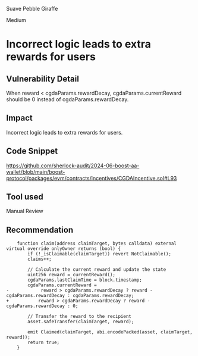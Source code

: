 Suave Pebble Giraffe

Medium

# Incorrect logic leads to extra rewards for users

## Vulnerability Detail
When reward < cgdaParams.rewardDecay, cgdaParams.currentReward should be 0 instead of cgdaParams.rewardDecay.
## Impact
Incorrect logic leads to extra rewards for users.
## Code Snippet
https://github.com/sherlock-audit/2024-06-boost-aa-wallet/blob/main/boost-protocol/packages/evm/contracts/incentives/CGDAIncentive.sol#L93
## Tool used
Manual Review
## Recommendation
```solisity
    function claim(address claimTarget, bytes calldata) external virtual override onlyOwner returns (bool) {
        if (!_isClaimable(claimTarget)) revert NotClaimable();
        claims++;

        // Calculate the current reward and update the state
        uint256 reward = currentReward();
        cgdaParams.lastClaimTime = block.timestamp;
        cgdaParams.currentReward =
-            reward > cgdaParams.rewardDecay ? reward - cgdaParams.rewardDecay : cgdaParams.rewardDecay;
+           reward > cgdaParams.rewardDecay ? reward - cgdaParams.rewardDecay : 0;

        // Transfer the reward to the recipient
        asset.safeTransfer(claimTarget, reward);

        emit Claimed(claimTarget, abi.encodePacked(asset, claimTarget, reward));
        return true;
    }
```
